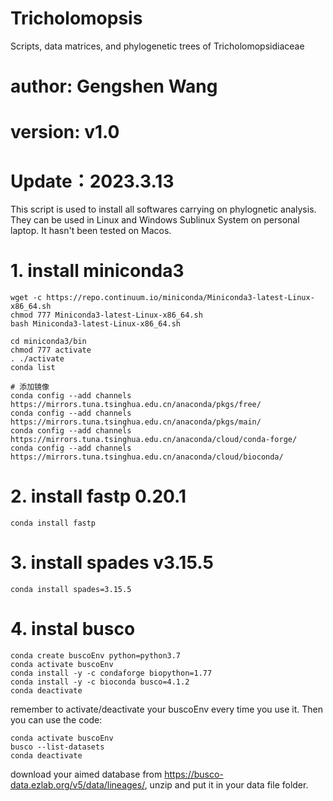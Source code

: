 # Tricholomopsis
Scripts, data matrices, and phylogenetic trees of Tricholomopsidiaceae

# author: Gengshen Wang
# version: v1.0
# Update：2023.3.13
This script is used to install all softwares carrying on phylognetic analysis. They can be used in Linux and Windows Sublinux System on personal laptop. It hasn't been tested on Macos.

# 1. install miniconda3
```shell
wget -c https://repo.continuum.io/miniconda/Miniconda3-latest-Linux-x86_64.sh
chmod 777 Miniconda3-latest-Linux-x86_64.sh
bash Miniconda3-latest-Linux-x86_64.sh

cd miniconda3/bin
chmod 777 activate
. ./activate
conda list

# 添加镜像
conda config --add channels https://mirrors.tuna.tsinghua.edu.cn/anaconda/pkgs/free/
conda config --add channels https://mirrors.tuna.tsinghua.edu.cn/anaconda/pkgs/main/
conda config --add channels https://mirrors.tuna.tsinghua.edu.cn/anaconda/cloud/conda-forge/
conda config --add channels https://mirrors.tuna.tsinghua.edu.cn/anaconda/cloud/bioconda/
```

# 2. install fastp 0.20.1
```shell
conda install fastp
```

# 3. install spades v3.15.5
```shell
conda install spades=3.15.5
```
# 4. instal busco
```shell
conda create buscoEnv python=python3.7
conda activate buscoEnv
conda install -y -c condaforge biopython=1.77
conda install -y -c bioconda busco=4.1.2
conda deactivate
```
remember to activate/deactivate your buscoEnv every time you use it.
Then you can use the code:
```shell
conda activate buscoEnv
busco --list-datasets
conda deactivate
```
download your aimed database from https://busco-data.ezlab.org/v5/data/lineages/, unzip and put it in your data file folder.
